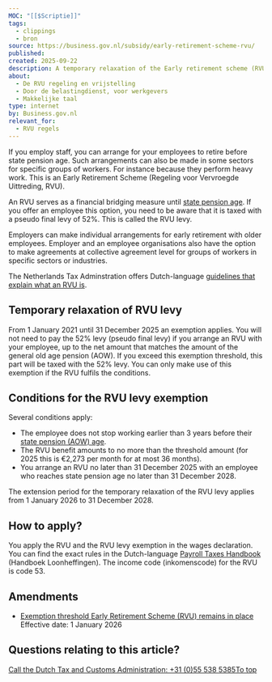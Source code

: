 ```yaml
---
MOC: "[[$Scriptie]]"
tags:
  - clippings
  - bron
source: https://business.gov.nl/subsidy/early-retirement-scheme-rvu/
published:
created: 2025-09-22
description: A temporary relaxation of the Early retirement scheme (RVU) allows employees to retire earlier, without you having to pay an RVU fine.
about:
  - De RVU regeling en vrijstelling
  - Door de belastingdienst, voor werkgevers
  - Makkelijke taal
type: internet
by: Business.gov.nl
relevant_for:
  - RVU regels
---
```


If you employ staff, you can arrange for your employees to retire before state pension age. Such arrangements can also be made in some sectors for specific groups of workers. For instance because they perform heavy work. This is an Early Retirement Scheme (Regeling voor Vervroegde Uittreding, RVU).

An RVU serves as a financial bridging measure until [state pension age](https://business.gov.nl/regulation/pension/). If you offer an employee this option, you need to be aware that it is taxed with a pseudo final levy of 52%. This is called the RVU levy.

Employers can make individual arrangements for early retirement with older employees. Employer and an employee organisations also have the option to make agreements at collective agreement level for groups of workers in specific sectors or industries.

The Netherlands Tax Adminstration offers Dutch-language [guidelines that explain what an RVU is](https://centraalaanspreekpuntpensioenen.belastingdienst.nl/publicaties/handreiking-voor-de-interpretatie-van-het-begrip-regeling-voor-vervroegde-uittreding-als-bedoeld-in-artikel-32ba-van-de-wet-op-de-loonbelasting-1964-d-d-1-januari-2021/).

## Temporary relaxation of RVU levy

From 1 January 2021 until 31 December 2025 an exemption applies. You will not need to pay the 52% levy (pseudo final levy) if you arrange an RVU with your employee, up to the net amount that matches the amount of the general old age pension (AOW). If you exceed this exemption threshold, this part will be taxed with the 52% levy. You can only make use of this exemption if the RVU fulfils the conditions.

## Conditions for the RVU levy exemption

Several conditions apply:

- The employee does not stop working earlier than 3 years before their [state pension (AOW) age](https://www.svb.nl/en/aow-pension/aow-pension-age/your-aow-pension-age).
- The RVU benefit amounts to no more than the threshold amount (for 2025 this is €2,273 per month for at most 36 months).
- You arrange an RVU no later than 31 December 2025 with an employee who reaches state pension age no later than 31 December 2028.

The extension period for the temporary relaxation of the RVU levy applies from 1 January 2026 to 31 December 2028.

## How to apply?

You apply the RVU and the RVU levy exemption in the wages declaration. You can find the exact rules in the Dutch-language [Payroll Taxes Handbook](https://belastingdienst.nl/loonheffingen) (Handboek Loonheffingen). The income code (inkomenscode) for the RVU is code 53.

## Amendments

- [Exemption threshold Early Retirement Scheme (RVU) remains in place](https://business.gov.nl/amendment/exemption-threshold-early-retirement-scheme-remains/)
	Effective date: 1 January 2026

## Questions relating to this article?

[Call the Dutch Tax and Customs Administration: +31 (0)55 538 5385](https://www.belastingdienst.nl/wps/wcm/connect/bldcontenten/standaard_functies/individuals/contact/calling/)[To top](https://business.gov.nl/subsidy/early-retirement-scheme-rvu/#)